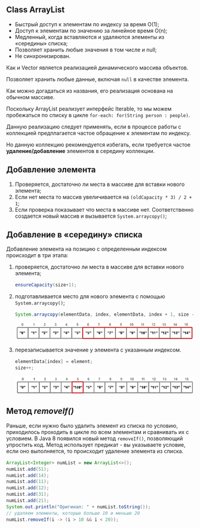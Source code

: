 ## Class ArrayList

- Быстрый доступ к элементам по индексу за время O(1);  
- Доступ к элементам по значению за линейное время O(n);  
- Медленный, когда вставляются и удаляются элементы из «середины» списка;  
- Позволяет хранить любые значения в том числе и null;  
- Не синхронизирован.  

Как и Vector является реализацией динамического массива объектов.  

Позволяет хранить любые данные, включая `null` в качестве элемента.  

Как можно догадаться из названия, его реализация основана на обычном массиве.  

Поскольку ArrayList реализует интерфейс Iterable, то мы можем пробежаться по списку в цикле `for-each: for(String person : people)`.  

Данную реализацию следует применять, если в процессе работы с коллекцией предплагается частое обращение к элементам по индексу. 

Но данную коллекцию рекомендуется избегать, если требуется частое __удаление/добавление__ элементов в середину коллекции. 

## Добавление элемента

1. Проверяется, достаточно ли места в массиве для вставки нового элемента;
2. Если нет места то массив увеличивается на `(oldCapacity * 3) / 2 + 1`;
3. Если проверка показывает что места в массиве нет. Соответственно создается новый массив и 
    вызывается `System.arraycopy()`;
    
## Добавление в «середину» списка

Добавление элемента на позицию с определенным индексом происходит в три этапа:  

1. проверяется, достаточно ли места в массиве для вставки нового элемента;  
    ```java
    ensureCapacity(size+1);
    ```
2. подготавливается место для нового элемента с помощью `System.arraycopy()`;
    ```java
    System.arraycopy(elementData, index, elementData, index + 1, size - index);
    ```
    ![Array coppy](img/Array_copy.png)

3. перезаписывается значение у элемента с указанным индексом.
    ```java
    elementData[index] = element;
    size++;
    ```
   ![Rerecord vslue](img/rerecocd_value.png)
   
## Метод _removeIf()_

Раньше, если нужно было удалить элемент из списка по условию, приходилось проходить в цикле по всем элементам 
и сравнивать их с условием. В Java 8 появился новый метод `removeIf()`, позволяющий упростить код. Метод использует 
предикат - вы указываете условие, если оно выполняется, то происходит удаление элемента из списка.

```java
ArrayList<Integer> numList = new ArrayList<>();
numList.add(51);
numList.add(14);
numList.add(11);
numList.add(12);
numList.add(31);
numList.add(21);
System.out.println("Оригинал: " + numList.toString());
// удаляем элементы, которые больше 10 и меньше 20
numList.removeIf(i -> (i > 10 && i < 20));
```